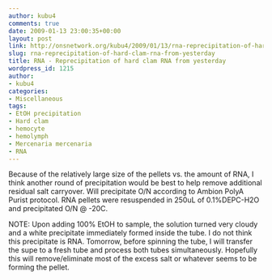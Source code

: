 ```yaml
---
author: kubu4
comments: true
date: 2009-01-13 23:00:35+00:00
layout: post
link: http://onsnetwork.org/kubu4/2009/01/13/rna-reprecipitation-of-hard-clam-rna-from-yesterday/
slug: rna-reprecipitation-of-hard-clam-rna-from-yesterday
title: RNA - Reprecipitation of hard clam RNA from yesterday
wordpress_id: 1215
author:
- kubu4
categories:
- Miscellaneous
tags:
- EtOH precipitation
- Hard clam
- hemocyte
- hemolymph
- Mercenaria mercenaria
- RNA
---
```


Because of the relatively large size of the pellets vs. the amount of RNA, I think another round of precipitation would be best to help remove additional residual salt carryover. Will precipitate O/N according to Ambion PolyA Purist protocol. RNA pellets were resuspended in 250uL of 0.1%DEPC-H2O and precipitated O/N @ -20C.

NOTE: Upon adding 100% EtOH to sample, the solution turned very cloudy and a white precipitate immediately formed inside the tube. I do not think this precipitate is RNA. Tomorrow, before spinning the tube, I will transfer the supe to a fresh tube and process both tubes simultaneously. Hopefully this will remove/eliminate most of the excess salt or whatever seems to be forming the pellet.
